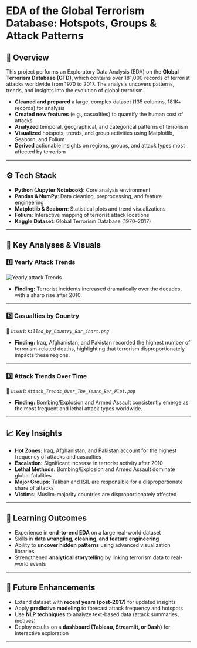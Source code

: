 # EDA of the Global Terrorism Database: Hotspots, Groups & Attack Patterns

## 📌 Overview  
This project performs an Exploratory Data Analysis (EDA) on the **Global Terrorism Database (GTD)**, which contains over 181,000 records of terrorist attacks worldwide from 1970 to 2017. The analysis uncovers patterns, trends, and insights into the evolution of global terrorism.  

- **Cleaned and prepared** a large, complex dataset (135 columns, 181K+ records) for analysis  
- **Created new features** (e.g., casualties) to quantify the human cost of attacks  
- **Analyzed** temporal, geographical, and categorical patterns of terrorism  
- **Visualized** hotspots, trends, and group activities using Matplotlib, Seaborn, and Folium  
- **Derived** actionable insights on regions, groups, and attack types most affected by terrorism  

---

## ⚙️ Tech Stack  
- **Python (Jupyter Notebook)**: Core analysis environment  
- **Pandas & NumPy**: Data cleaning, preprocessing, and feature engineering  
- **Matplotlib & Seaborn**: Statistical plots and trend visualizations  
- **Folium**: Interactive mapping of terrorist attack locations  
- **Kaggle Dataset**: Global Terrorism Database (1970–2017)  

---

## 🔑 Key Analyses & Visuals  

### 1️⃣ Yearly Attack Trends  
![Yearly attack Trends](Yearly_Attacks_Count_Plot)  
- **Finding:** Terrorist incidents increased dramatically over the decades, with a sharp rise after 2010.  

---

### 2️⃣ Casualties by Country  
📌 *Insert: `Killed_by_Country_Bar_Chart.png`*  
- **Finding:** Iraq, Afghanistan, and Pakistan recorded the highest number of terrorism-related deaths, highlighting that terrorism disproportionately impacts these regions.  

---

### 3️⃣ Attack Trends Over Time  
📌 *Insert: `Attack_Trends_Over_The_Years_Bar_Plot.png`*  
- **Finding:** Bombing/Explosion and Armed Assault consistently emerge as the most frequent and lethal attack types worldwide.  

---

## 📈 Key Insights  
- **Hot Zones:** Iraq, Afghanistan, and Pakistan account for the highest frequency of attacks and casualties  
- **Escalation:** Significant increase in terrorist activity after 2010  
- **Lethal Methods:** Bombing/Explosion and Armed Assault dominate global fatalities  
- **Major Groups:** Taliban and ISIL are responsible for a disproportionate share of attacks  
- **Victims:** Muslim-majority countries are disproportionately affected  

---

## 📌 Learning Outcomes  
- Experience in **end-to-end EDA** on a large real-world dataset  
- Skills in **data wrangling, cleaning, and feature engineering**  
- Ability to **uncover hidden patterns** using advanced visualization libraries  
- Strengthened **analytical storytelling** by linking terrorism data to real-world events  

---

## 🔮 Future Enhancements  
- Extend dataset with **recent years (post-2017)** for updated insights  
- Apply **predictive modeling** to forecast attack frequency and hotspots  
- Use **NLP techniques** to analyze text-based data (attack summaries, motives)  
- Deploy results on a **dashboard (Tableau, Streamlit, or Dash)** for interactive exploration  

---


